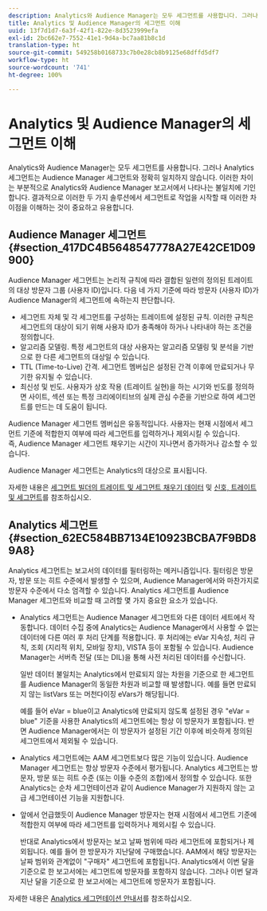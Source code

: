```yaml
---
description: Analytics와 Audience Manager는 모두 세그먼트를 사용합니다. 그러나 Analytics 세그먼트는 Audience Manager 세그먼트와 정확히 일치하지 않습니다. 이러한 차이는 부분적으로 Analytics와 Audience Manager 보고서에서 나타나는 불일치에 기인합니다. 결과적으로 이러한 두 가지 솔루션에서 세그먼트로 작업을 시작할 때 이러한 차이점을 이해하는 것이 중요하고 유용합니다.
title: Analytics 및 Audience Manager의 세그먼트 이해
uuid: 13f7d1d7-6a3f-42f1-822e-8d3523999efa
exl-id: 2bc662e7-7552-41e1-9d4a-bc7aa81b8c1d
translation-type: ht
source-git-commit: 549258b0168733c7b0e28cb8b9125e68dffd5df7
workflow-type: ht
source-wordcount: '741'
ht-degree: 100%

---
```


# Analytics 및 Audience Manager의 세그먼트 이해

Analytics와 Audience Manager는 모두 세그먼트를 사용합니다. 그러나 Analytics 세그먼트는 Audience Manager 세그먼트와 정확히 일치하지 않습니다. 이러한 차이는 부분적으로 Analytics와 Audience Manager 보고서에서 나타나는 불일치에 기인합니다. 결과적으로 이러한 두 가지 솔루션에서 세그먼트로 작업을 시작할 때 이러한 차이점을 이해하는 것이 중요하고 유용합니다.

## Audience Manager 세그먼트 {#section_417DC4B5648547778A27E42CE1D09900}

Audience Manager 세그먼트는 논리적 규칙에 따라 결합된 일련의 정의된 트레이트의 대상 방문자 그룹 (사용자 ID)입니다. 다음 네 가지 기준에 따라 방문자 (사용자 ID)가 Audience Manager의 세그먼트에 속하는지 판단합니다.

* 세그먼트 자체 및 각 세그먼트를 구성하는 트레이트에 설정된 규칙. 이러한 규칙은 세그먼트의 대상이 되기 위해 사용자 ID가 충족해야 하거나 나타내야 하는 조건을 정의합니다.
* 알고리즘 모델링. 특정 세그먼트의 대상 사용자는 알고리즘 모델링 및 분석을 기반으로 한 다른 세그먼트의 대상일 수 있습니다.
* TTL (Time-to-Live) 간격. 세그먼트 멤버십은 설정된 간격 이후에 만료되거나 무기한 유지될 수 있습니다.
* 최신성 및 빈도. 사용자가 상호 작용 (트레이트 실현)을 하는 시기와 빈도를 정의하면 사이트, 섹션 또는 특정 크리에이티브의 실제 관심 수준을 기반으로 하여 세그먼트를 만드는 데 도움이 됩니다.

Audience Manager 세그먼트 멤버십은 유동적입니다. 사용자는 현재 시점에서 세그먼트 기준에 적합한지 여부에 따라 세그먼트를 입력하거나 제외시킬 수 있습니다. 즉, Audience Manager 세그먼트 채우기는 시간이 지나면서 증가하거나 감소할 수 있습니다.

Audience Manager 세그먼트는 Analytics의 대상으로 표시됩니다.

자세한 내용은 [세그먼트 빌더의 트레이트 및 세그먼트 채우기 데이터](https://docs.adobe.com/content/help/ko-KR/audience-manager/user-guide/features/segments/segment-builder-data.html) 및 [신호, 트레이트 및 세그먼트](https://docs.adobe.com/content/help/ko-KR/audience-manager/user-guide/reference/signal-trait-segment.html)를 참조하십시오.

## Analytics 세그먼트 {#section_62EC584BB7134E10923BCBA7F9BD89A8}

Analytics 세그먼트는 보고서의 데이터를 필터링하는 메커니즘입니다. 필터링은 방문자, 방문 또는 히트 수준에서 발생할 수 있으며, Audience Manager에서와 마찬가지로 방문자 수준에서 다소 엄격할 수 있습니다. Analytics 세그먼트를 Audience Manager 세그먼트와 비교할 때 고려할 몇 가지 중요한 요소가 있습니다.

* Analytics 세그먼트는 Audience Manager 세그먼트와 다른 데이터 세트에서 작동합니다. 데이터 수집 중에 Analytics는 Audience Manager에서 사용할 수 없는 데이터에 다른 여러 후 처리 단계를 적용합니다. 후 처리에는 eVar 지속성, 처리 규칙, 조회 (지리적 위치, 모바일 장치), VISTA 등이 포함될 수 있습니다. Audience Manager는 서버측 전달 (또는 DIL)을 통해 사전 처리된 데이터를 수신합니다.

   일반 데이터 불일치는 Analytics에서 만료되지 않는 차원을 기준으로 한 세그먼트를 Audience Manager의 동일한 차원과 비교할 때 발생합니다. 예를 들면 만료되지 않는 listVars 또는 머천다이징 eVars가 해당됩니다.

   예를 들어 eVar = blue이고 Analytics에 만료되지 않도록 설정된 경우 &quot;eVar = blue&quot; 기준을 사용한 Analytics의 세그먼트에는 항상 이 방문자가 포함됩니다. 반면 Audience Manager에서는 이 방문자가 설정된 기간 이후에 비슷하게 정의된 세그먼트에서 제외될 수 있습니다.

* Analytics 세그먼트에는 AAM 세그먼트보다 많은 기능이 있습니다. Audience Manager 세그먼트는 항상 방문자 수준에서 평가됩니다. Analytics 세그먼트는 방문자, 방문 또는 히트 수준 (또는 이들 수준의 조합)에서 정의할 수 있습니다. 또한 Analytics는 순차 세그먼테이션과 같이 Audience Manager가 지원하지 않는 고급 세그먼테이션 기능을 지원합니다.
* 앞에서 언급했듯이 Audience Manager 방문자는 현재 시점에서 세그먼트 기준에 적합한지 여부에 따라 세그먼트를 입력하거나 제외시킬 수 있습니다.

   반대로 Analytics에서 방문자는 보고 날짜 범위에 따라 세그먼트에 포함되거나 제외됩니다. 예를 들어 한 방문자가 지난달에 구매했습니다. AAM에서 해당 방문자는 날짜 범위와 관계없이 &quot;구매자&quot; 세그먼트에 포함됩니다. Analytics에서 이번 달을 기준으로 한 보고서에는 세그먼트에 방문자를 포함하지 않습니다. 그러나 이번 달과 지난 달을 기준으로 한 보고서에는 세그먼트에 방문자가 포함됩니다.

자세한 내용은 [Analytics 세그먼테이션 안내서](https://docs.adobe.com/content/help/ko-KR/analytics/components/segmentation/seg-home.html)를 참조하십시오.
